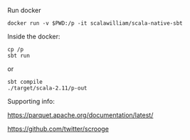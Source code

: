 Run docker

    docker run -v $PWD:/p -it scalawilliam/scala-native-sbt

Inside the docker:    

    cp /p
    sbt run

or

    sbt compile
    ./target/scala-2.11/p-out

Supporting info:

https://parquet.apache.org/documentation/latest/

https://github.com/twitter/scrooge
